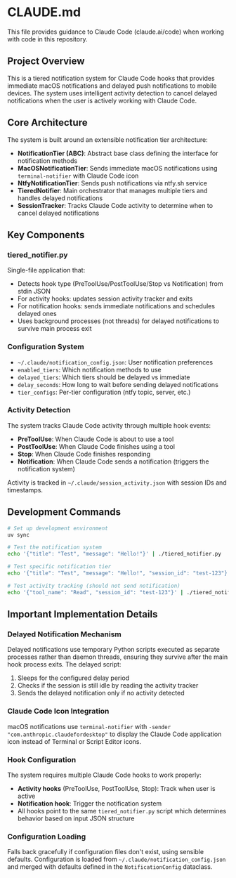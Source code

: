 # CLAUDE.md

This file provides guidance to Claude Code (claude.ai/code) when working with code in this repository.

## Project Overview

This is a tiered notification system for Claude Code hooks that provides immediate macOS notifications and delayed push notifications to mobile devices. The system uses intelligent activity detection to cancel delayed notifications when the user is actively working with Claude Code.

## Core Architecture

The system is built around an extensible notification tier architecture:

- **NotificationTier (ABC)**: Abstract base class defining the interface for notification methods
- **MacOSNotificationTier**: Sends immediate macOS notifications using `terminal-notifier` with Claude Code icon
- **NtfyNotificationTier**: Sends push notifications via ntfy.sh service
- **TieredNotifier**: Main orchestrator that manages multiple tiers and handles delayed notifications
- **SessionTracker**: Tracks Claude Code activity to determine when to cancel delayed notifications

## Key Components

### tiered_notifier.py
Single-file application that:
- Detects hook type (PreToolUse/PostToolUse/Stop vs Notification) from stdin JSON
- For activity hooks: updates session activity tracker and exits
- For notification hooks: sends immediate notifications and schedules delayed ones
- Uses background processes (not threads) for delayed notifications to survive main process exit

### Configuration System
- `~/.claude/notification_config.json`: User notification preferences
- `enabled_tiers`: Which notification methods to use
- `delayed_tiers`: Which tiers should be delayed vs immediate
- `delay_seconds`: How long to wait before sending delayed notifications
- `tier_configs`: Per-tier configuration (ntfy topic, server, etc.)

### Activity Detection
The system tracks Claude Code activity through multiple hook events:
- **PreToolUse**: When Claude Code is about to use a tool
- **PostToolUse**: When Claude Code finishes using a tool  
- **Stop**: When Claude Code finishes responding
- **Notification**: When Claude Code sends a notification (triggers the notification system)

Activity is tracked in `~/.claude/session_activity.json` with session IDs and timestamps.

## Development Commands

```bash
# Set up development environment
uv sync

# Test the notification system
echo '{"title": "Test", "message": "Hello!"}' | ./tiered_notifier.py

# Test specific notification tier
echo '{"title": "Test", "message": "Hello!", "session_id": "test-123"}' | uv run python tiered_notifier.py

# Test activity tracking (should not send notification)
echo '{"tool_name": "Read", "session_id": "test-123"}' | ./tiered_notifier.py
```

## Important Implementation Details

### Delayed Notification Mechanism
Delayed notifications use temporary Python scripts executed as separate processes rather than daemon threads, ensuring they survive after the main hook process exits. The delayed script:
1. Sleeps for the configured delay period
2. Checks if the session is still idle by reading the activity tracker
3. Sends the delayed notification only if no activity detected

### Claude Code Icon Integration
macOS notifications use `terminal-notifier` with `-sender "com.anthropic.claudefordesktop"` to display the Claude Code application icon instead of Terminal or Script Editor icons.

### Hook Configuration
The system requires multiple Claude Code hooks to work properly:
- **Activity hooks** (PreToolUse, PostToolUse, Stop): Track when user is active
- **Notification hook**: Trigger the notification system
- All hooks point to the same `tiered_notifier.py` script which determines behavior based on input JSON structure

### Configuration Loading
Falls back gracefully if configuration files don't exist, using sensible defaults. Configuration is loaded from `~/.claude/notification_config.json` and merged with defaults defined in the `NotificationConfig` dataclass.